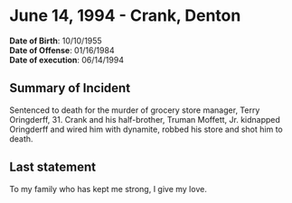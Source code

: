 # June 14, 1994 - Crank, Denton

**Date of Birth**: 10/10/1955<br/>
**Date of Offense**: 01/16/1984<br/>
**Date of execution**: 06/14/1994<br/>

## Summary of Incident
Sentenced to death for the murder of grocery store manager, Terry Oringderff, 31. Crank and his half-brother, Truman Moffett, Jr. kidnapped Oringderff and wired him with dynamite, robbed his store and shot him to death.

## Last statement
To my family who has kept me strong, I give my love.